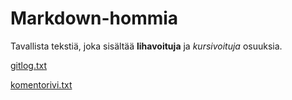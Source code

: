 # Markdown-hommia

Tavallista tekstiä, joka sisältää **lihavoituja** ja *kursivoituja* osuuksia.

[gitlog.txt](https://github.com/070470/ot-projekti/blob/main/laskarit/viikko1/gitlog.txt)

[komentorivi.txt](https://github.com/070470/ot-projekti/blob/main/laskarit/viikko1/komentorivi.txt)
